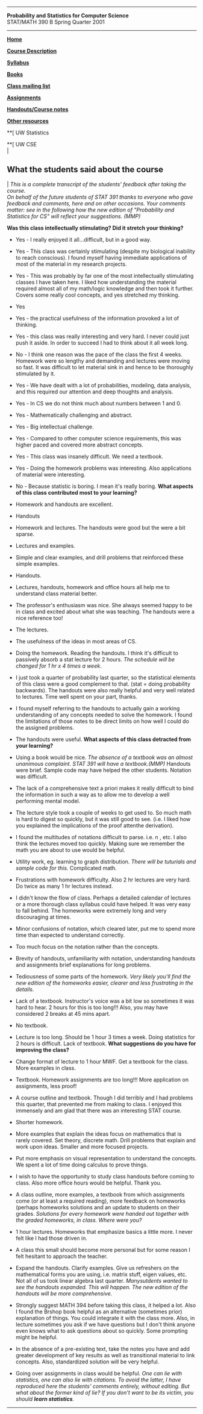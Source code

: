 * * *

**Probability and Statistics for Computer Science**  
STAT/MATH 390 B Spring Quarter 2001  

* * *

**[Home](index.html)**

**[Course Description](announce.html)**

**[Syllabus](syllabus.html)**

**[Books](books.html)**

**[Class mailing
list](http://www.ms.washington.edu/stat390b/spring01/classmail/subscribe.html)**



**[ Assignments](assignments.html)**  

**[Handouts/Course notes](handouts.html)**  

**[Other resources](resources.html)**  

**[ UW Statistics  

**[ UW CSE  
|

##  What the students said about the course

|  _This is a complete transcript of the students' feedback after taking the
course.  
On behalf of the future students of STAT 391 thanks to everyone who gave
feedback and comments, here and on other occasions. Your comments matter: see
in the following how the new edition of "Probability and Statistics for CS"
will reflect your suggestions. (MMP)_

**Was this class intellectually stimulating? Did it stretch your thinking?**

  * Yes - I really enjoyed it all...difficult, but in a good way. 
  * Yes - This class was certainly stimulating (despite my biological inability to reach conscious). I found myself having immediate applications of most of the material in my research projects. 
  * Yes - This was probably by far one of the most intellectually stimulating classes I have taken here. I liked how understanding the material required almost all of my math/logic knowledge and then took it further. Covers some really cool concepts, and yes stretched my thinking. 
  * Yes 
  * Yes - the practical usefulness of the information provoked a lot of thinking. 
  * Yes - this class was really interesting and very hard. I never could just push it aside. In order to succeed I had to think about it all week long. 
  * No - I think one reason was the pace of the class the first 4 weeks. Homework were so lengthy and demanding and lectures were moving so fast. It was difficult to let material sink in and hence to be thoroughly stimulated by it. 
  * Yes - We have dealt with a lot of probabilities, modeling, data analysis, and this required our attention and deep thoughts and analysis. 
  * Yes - In CS we do not think much about numbers between 1 and 0. 
  * Yes - Mathematically challenging and abstract. 
  * Yes - Big intellectual challenge. 
  * Yes - Compared to other computer science requirements, this was higher paced and covered more abstract concepts. 
  * Yes - This class was insanely difficult. We need a textbook. 
  * Yes - Doing the homework problems was interesting. Also applications of material were interesting. 
  * No - Because statistic is boring. I mean it's really boring. 
**What aspects of this class contributed most to your learning?**

  * Homework and handouts are excellent. 
  * Handouts 
  * Homework and lectures. The handouts were good but the were a bit sparse. 
  * Lectures and examples. 
  * Simple and clear examples, and drill problems that reinforced these simple examples. 
  * Handouts. 
  * Lectures, handouts, homework and office hours all help me to understand class material better. 
  * The professor's enthusiasm was nice. She always seemed happy to be in class and excited about what she was teaching. The handouts were a nice reference too! 
  * The lectures. 
  * The usefulness of the ideas in most areas of CS. 
  * Doing the homework. Reading the handouts. I think it's difficult to passively absorb a stat lecture for 2 hours. _The schedule will be changed for 1 hr x 4 times a week_. 
  * I just took a quarter of probability last quarter, so the statistical elements of this class were a good complement to that. (stat = doing probability backwards). The handouts were also really helpful and very well related to lectures. Time well spent on your part, thanks. 
  * I found myself referring to the handouts to actually gain a working understanding of any concepts needed to solve the homework. I found the limitations of those notes to be direct limits on how well I could do the assigned problems. 
  * The handouts were useful. 
**What aspects of this class detracted from your learning?**

  * Using a book would be nice. _The absence of a textbook was an almost unanimous complaint. STAT 391 will have a textbook.(MMP)_ Handouts were brief. Sample code may have helped the other students. Notation was difficult. 
  * The lack of a comprehensive text a priori makes it really difficult to bind the information in such a way as to allow me to develop a well performing mental model. 
  * The lecture style took a couple of weeks to get used to. So much math is hard to digest so quickly, but it was still good to see. (i.e. I liked how you explained the implications of the proof attenthe derivation). 
  * I found the multitudes of notations difficult to parse. i.e. n , etc. I also think the lectures moved too quickly. Making sure we remember the math you are about to use would be helpful. 
  * Utility work, eg. learning to graph distribution. _There will be tuturials and sample code for this._ Complicated math. 
  * Frustrations with homework difficulty. Also 2 hr lectures are very hard. Do twice as many 1 hr lectures instead. 
  * I didn't know the flow of class. Perhaps a detailed calendar of lectures or a more thorough class syllabus could have helped. It was very easy to fall behind. The homeworks were extremely long and very discouraging at times. 
  * Minor confusions of notation, which cleared later, put me to spend more time than expected to understand correctly. 
  * Too much focus on the notation rather than the concepts. 
  * Brevity of handouts, unfamiliarity with notation, understanding handouts and assignments brief explanations for long problems. 
  * Tediousness of some parts of the homework. _Very likely you'll find the new edition of the homeworks easier, clearer and less frustrating in the details._
  * Lack of a textbook. Instructor's voice was a bit low so sometimes it was hard to hear. 2 hours for this is too long!!! Also, you may have considered 2 breaks at 45 mins apart. 
  * No textbook. 
  * Lecture is too long. Should be 1 hour 3 times a week. Doing statistics for 2 hours is difficult. Lack of textbook. 
**What suggestions do you have for improving the class?**

  * Change format of lecture to 1 hour MWF. Get a textbook for the class. More examples in class. 
  * Textbook. Homework assignments are too long!!! More application on assignments, less proof! 
  * A course outline and textbook. Though I did terribly and I had problems this quarter, that prevented me from making to class. I enjoyed this immensely and am glad that there was an interesting STAT course. 
  * Shorter homework. 
  * More examples that explain the ideas focus on mathematics that is rarely covered. Set theory, discrete math. Drill problems that explain and work upon ideas. Smaller and more focused projects. 
  * Put more emphasis on visual representation to understand the concepts. We spent a lot of time doing calculus to prove things. 
  * I wish to have the opportunity to study class handouts before coming to class. Also more office hours would be helpful. Thank you. 
  * A class outline, more examples, a textbook from which assignments come (or at least a required reading), more feedback on homeworks (perhaps homeworks solutions and an update to students on their grades. _Solutions for every homework were handed out together with the graded homeworks, in class. Where were you?_
  * 1 hour lectures. Homeworks that emphasize basics a little more. I never felt like I had those driven in. 
  * A class this small should become more personal but for some reason I felt hesitant to approach the teacher. 
  * Expand the handouts. Clarify examples. Give us refreshers on the mathematical forms you are using, i.e. matrix stuff, eigen values, etc. Not all of us took linear algebra last quarter. _Manysutdents wanted to see the handouts expanded. This will happen. The new edition of the handouts will be more comprehensive._
  * Strongly suggest MATH 394 before taking this class, it helped a lot. Also I found the Brshop book helpful as an alternative (sometimes prior) explanation of things. You could integrate it with the class more. Also, in lecture sometimes you ask if we have questions but I don't think anyone even knows what to ask questions about so quickly. Some prompting might be helpful. 
  * In the absence of a pre-existing text, take the notes you have and add greater development of key results as well as transitional material to link concepts. Also, standardized solution will be very helpful. 
  * Going over assignments in class would be helpful. 
_One can lie with statistics, one can also lie with citations. To avoid the
latter, I have reproduced here the students' comments entirely, without
editing. But what about the former kind of lie? If you don't want to be its
victim, you should **learn statistics**._  
---

